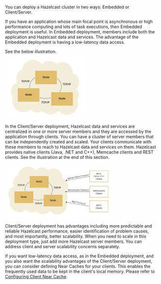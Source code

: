 
You can deploy a Hazelcast cluster in two ways: Embedded or Client/Server.

If you have an application whose main focal point is asynchronous or high performance computing and lots of task
executions, then Embedded deployment is useful. In Embedded deployment, members include both the application and Hazelcast data and services. The advantage of the Embedded deployment is having a low-latency data access.

See the below illustration.

![Embedded Deployment](../images/P2Pcluster.jpg)



In the Client/Server deployment, Hazelcast data and services are centralized in one or more server members and they are accessed by the application through clients. 
You can have a cluster of server members that can be independently created and scaled. Your clients communicate with
these members to reach to Hazelcast data and services on them. Hazelcast provides native clients (Java, .NET and C++), Memcache
clients and REST clients. 
See the illustration at the end of this section.

![Client/Server Deployment](../images/CSCluster.jpg)

Client/Server deployment has advantages including more predictable and reliable Hazelcast performance, easier identification of problem causes, and most importantly, better scalability. 
When you need to scale in this deployment type, just add more Hazelcast server members. You can address client and server scalability concerns separately.

If you want low-latency data access, as in the Embedded deployment, and you also want the scalability advantages of the Client/Server deployment, you can consider defining Near Caches for your clients. This enables the frequently used data to be kept in the client's local memory. Please refer to [Configuring Client Near Cache](/14_Hazelcast_Java_Client/02_Configuring_Java_Client/02_Configuring_Client_Near_Cache.md).

